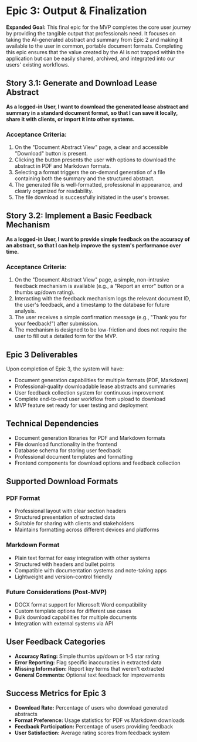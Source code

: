# Epic 3: Output & Finalization

**Expanded Goal:** This final epic for the MVP completes the core user journey by providing the tangible output that professionals need. It focuses on taking the AI-generated abstract and summary from Epic 2 and making it available to the user in common, portable document formats. Completing this epic ensures that the value created by the AI is not trapped within the application but can be easily shared, archived, and integrated into our users' existing workflows.

## Story 3.1: Generate and Download Lease Abstract

**As a logged-in User, I want to download the generated lease abstract and summary in a standard document format, so that I can save it locally, share it with clients, or import it into other systems.**

### Acceptance Criteria:
1. On the "Document Abstract View" page, a clear and accessible "Download" button is present.  
2. Clicking the button presents the user with options to download the abstract in PDF and Markdown formats.  
3. Selecting a format triggers the on-demand generation of a file containing both the summary and the structured abstract.  
4. The generated file is well-formatted, professional in appearance, and clearly organized for readability.  
5. The file download is successfully initiated in the user's browser.

## Story 3.2: Implement a Basic Feedback Mechanism

**As a logged-in User, I want to provide simple feedback on the accuracy of an abstract, so that I can help improve the system's performance over time.**

### Acceptance Criteria:
1. On the "Document Abstract View" page, a simple, non-intrusive feedback mechanism is available (e.g., a "Report an error" button or a thumbs up/down rating).  
2. Interacting with the feedback mechanism logs the relevant document ID, the user's feedback, and a timestamp to the database for future analysis.  
3. The user receives a simple confirmation message (e.g., "Thank you for your feedback!") after submission.  
4. The mechanism is designed to be low-friction and does not require the user to fill out a detailed form for the MVP.

## Epic 3 Deliverables

Upon completion of Epic 3, the system will have:
- Document generation capabilities for multiple formats (PDF, Markdown)
- Professional-quality downloadable lease abstracts and summaries
- User feedback collection system for continuous improvement
- Complete end-to-end user workflow from upload to download
- MVP feature set ready for user testing and deployment

## Technical Dependencies

- Document generation libraries for PDF and Markdown formats
- File download functionality in the frontend
- Database schema for storing user feedback
- Professional document templates and formatting
- Frontend components for download options and feedback collection

## Supported Download Formats

### PDF Format
- Professional layout with clear section headers
- Structured presentation of extracted data
- Suitable for sharing with clients and stakeholders
- Maintains formatting across different devices and platforms

### Markdown Format
- Plain text format for easy integration with other systems
- Structured with headers and bullet points
- Compatible with documentation systems and note-taking apps
- Lightweight and version-control friendly

### Future Considerations (Post-MVP)
- DOCX format support for Microsoft Word compatibility
- Custom template options for different use cases
- Bulk download capabilities for multiple documents
- Integration with external systems via API

## User Feedback Categories

- **Accuracy Rating:** Simple thumbs up/down or 1-5 star rating
- **Error Reporting:** Flag specific inaccuracies in extracted data
- **Missing Information:** Report key terms that weren't extracted
- **General Comments:** Optional text feedback for improvements

## Success Metrics for Epic 3

- **Download Rate:** Percentage of users who download generated abstracts
- **Format Preference:** Usage statistics for PDF vs Markdown downloads
- **Feedback Participation:** Percentage of users providing feedback
- **User Satisfaction:** Average rating scores from feedback system
